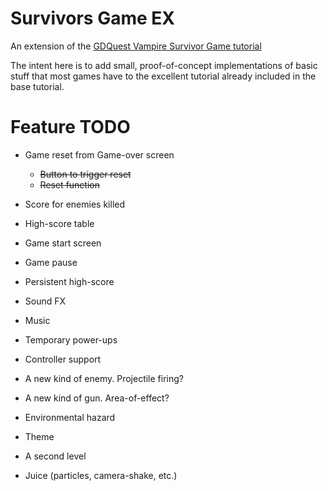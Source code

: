 # Survivors Game EX
An extension of the [GDQuest Vampire Survivor Game tutorial](https://www.youtube.com/watch?v=GwCiGixlqiU)

The intent here is to add small, proof-of-concept implementations of basic stuff that most games
have to the excellent tutorial already included in the base tutorial.

# Feature TODO
* Game reset from Game-over screen
	* ~~Button to trigger reset~~
	* ~~Reset function~~
	
* Score for enemies killed
* High-score table
* Game start screen
* Game pause
* Persistent high-score
* Sound FX
* Music
* Temporary power-ups
* Controller support
* A new kind of enemy. Projectile firing?
* A new kind of gun. Area-of-effect?
* Environmental hazard
* Theme
* A second level
* Juice (particles, camera-shake, etc.)
